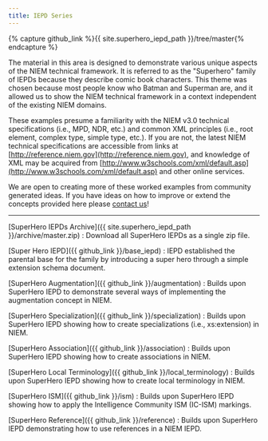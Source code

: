 ```yaml
---
title: IEPD Series
---
```


{% capture github_link %}{{ site.superhero_iepd_path }}/tree/master{% endcapture %}

The material in this area is designed to demonstrate various unique aspects of the NIEM technical framework. It is referred to as the "Superhero" family of IEPDs because they describe comic book characters. This theme was chosen because most people know who Batman and Superman are, and it allowed us to show the NIEM technical framework in a context independent of the existing NIEM domains.

These examples presume a familiarity with the NIEM v3.0 technical specifications (i.e., MPD, NDR, etc.) and common XML principles (i.e., root element, complex type, simple type, etc.). If you are not, the latest NIEM technical specifications are accessible from links at [http://reference.niem.gov](http://reference.niem.gov), and knowledge of XML may be acquired from [http://www.w3schools.com/xml/default.asp](http://www.w3schools.com/xml/default.asp) and other online services.

We are open to creating more of these worked examples from community generated ideas. If you have ideas on how to improve or extend the concepts provided here please [contact us](https://www.niem.gov/contact-us)!

---

[SuperHero IEPDs Archive]({{ site.superhero_iepd_path }}/archive/master.zip)
: Download all SuperHero IEPDs as a single zip file.

[Super Hero IEPD]({{ github_link }}/base_iepd)
: IEPD established the parental base for the family by introducing a super hero through a simple extension schema document.

[SuperHero Augmentation]({{ github_link }}/augmentation)
: Builds upon SuperHero IEPD to demonstrate several ways of implementing the augmentation concept in NIEM.

[SuperHero Specialization]({{ github_link }}/specialization)
: Builds upon SuperHero IEPD showing how to create specializations (i.e., xs:extension) in NIEM.

[SuperHero Association]({{ github_link }}/association)
: Builds upon SuperHero IEPD showing how to create associations in NIEM.

[SuperHero Local Terminology]({{ github_link }}/local_terminology)
: Builds upon SuperHero IEPD showing how to create local terminology in NIEM.

[SuperHero ISM]({{ github_link }}/ism)
: Builds upon SuperHero IEPD showing how to apply the Intelligence Community ISM (IC-ISM) markings.

[SuperHero Reference]({{ github_link }}/reference)
: Builds upon SuperHero IEPD demonstrating how to use references in a NIEM IEPD.

